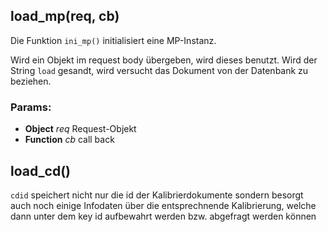 

<!-- Start lib/methods.js -->

## load_mp(req, cb)

Die Funktion ```ini_mp()``` initialisiert eine
MP-Instanz.

Wird ein Objekt im request body übergeben, wird
dieses benutzt. Wird der String ```load``` gesandt,
wird versucht das Dokument von der Datenbank zu
beziehen.

### Params:

* **Object** *req* Request-Objekt
* **Function** *cb* call back

## load_cd()

```cdid``` speichert nicht nur
die id der Kalibrierdokumente
sondern besorgt auch noch einige
Infodaten über die entsprechnende
Kalibrierung, welche dann unter
dem key id aufbewahrt werden bzw.
abgefragt werden können

<!-- End lib/methods.js -->

